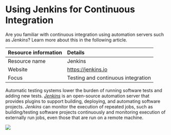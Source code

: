 # Using Jenkins for Continuous Integration
Are you familiar with continuous integration using automation servers such as *Jenkins*? Learn more about this in the following article. 

Resource information | Details 
:--- | :--- 
Resource name | Jenkins
Website | https://jenkins.io
Focus | Testing and continuous integration

Automatic testing systems lower the burden of running software tests and adding new tests. *[Jenkins](https://jenkins.io/ "Jenkins Homepage")* is an open-source automation server that provides plugins to support building, deploying, and automating software projects. *Jenkins* can monitor the execution of repeated jobs, such as building/testing software projects continuously and monitoring execution of externally run jobs, even those that are run on a remote machine.

<img src='https://github.com/betterscientificsoftware/images/raw/master/Logo-class-jenkins.png' class='logo' />

<!---
Publish: yes
Categories: reliability
Topics: testing, continuous integration testing
Tags: tool
Level: 2
Prerequisites: defaults
Aggregate: none
--->
